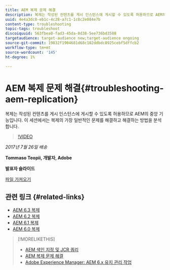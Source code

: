 ```yaml
---
title: AEM 복제 문제 해결
description: 복제는 작성된 컨텐츠를 게시 인스턴스에 게시할 수 있도록 허용하므로 AEM의 중앙 기능입니다. 이 세션에서는 복제의 가장 일반적인 문제를 해결하고 해결하는 방법을 분석합니다.
uuid: 4e4a3dc8-eb1c-4c28-a7c1-1c8c2e084e7b
content-type: troubleshooting
topic-tags: troubleshoot
discoiquuid: 563fbea0-fad3-45da-8d38-5ee736bd3588
targetaudience: target-audience new;target-audience ongoing
source-git-commit: 19832f1904681d68c102ddbdc8925cebf5dffcb2
workflow-type: tm+mt
source-wordcount: '145'
ht-degree: 1%

---
```



# AEM 복제 문제 해결{#troubleshooting-aem-replication}

복제는 작성된 컨텐츠를 게시 인스턴스에 게시할 수 있도록 허용하므로 AEM의 중앙 기능입니다. 이 세션에서는 복제의 가장 일반적인 문제를 해결하고 해결하는 방법을 분석합니다.

>[!VIDEO](https://video.tv.adobe.com/v/19282/?quality=9)

*2017년 7월 26일 배송*

**Tommaso Teopii, 개발자, Adobe**

**발표자 슬라이드**

[파일 가져오기](assets/aem-gems-troubleshooting-aem-replication.pdf)

## 관련 링크 {#related-links}

* [AEM 6.3 복제](https://docs.adobe.com/docs/en/aem/6-3/deploy/configuring/replication.html)
* [AEM 6.2 복제](https://docs.adobe.com/docs/en/aem/6-2/deploy/configuring/replication.html)
* [AEM 6.1 복제](https://docs.adobe.com/docs/en/aem/6-1/deploy/configuring/replication.html)
* [AEM 6.0 복제](https://docs.adobe.com/docs/en/aem/6-0/deploy/configuring/replication.html)

>[!MORELIKETHIS]
>
>* [AEM 색인 지정 및 JCR 쿼리](aem-indexing-jcr-query.md)
>* [AEM 복제 문제 해결](aem-troubleshooting-aem-replication.md)
>* [Adobe Experience Manager: AEM 6.x 유지 관리 작업](https://helpx.adobe.com/experience-manager/kt/eseminars/ccoo-aem-Aug-register.html)

